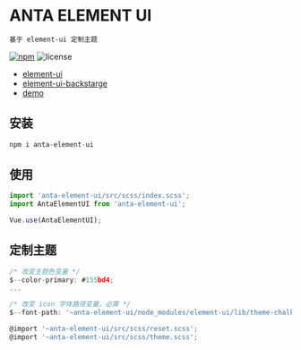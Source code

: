 # ANTA ELEMENT UI

```html
基于 element-ui 定制主题
```
[![npm](https://img.shields.io/npm/v/anta-element-ui)](https://www.npmjs.com/package/anta-element-ui) ![license](https://img.shields.io/npm/l/anta-element-ui)


- [element-ui](https://github.com/ElemeFE/element)
- [element-ui-backstarge](https://github.com/youpinyao/anta-element-ui-backstage)
- [demo](http://anta-element-ui.fetribe.cn/login)

## 安装

```js
npm i anta-element-ui
```

## 使用

```js
import 'anta-element-ui/src/scss/index.scss';
import AntaElementUI from 'anta-element-ui';

Vue.use(AntaElementUI);
```

## 定制主题

```js
/* 改变主题色变量 */
$--color-primary: #155bd4;
...

/* 改变 icon 字体路径变量，必需 */
$--font-path: '~anta-element-ui/node_modules/element-ui/lib/theme-chalk/fonts';

@import '~anta-element-ui/src/scss/reset.scss';
@import '~anta-element-ui/src/scss/theme.scss';
```